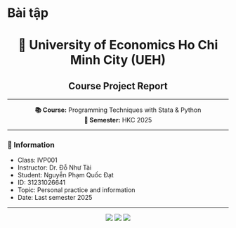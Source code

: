 # Bài tập

<h1 align="center">📘 University of Economics Ho Chi Minh City (UEH)</h1>
<h2 align="center">Course Project Report</h2>

---

<p align="center">
  <b>📚 Course:</b> Programming Techniques with Stata & Python <br/>
  <b>📅 Semester:</b> HKC 2025 <br/>
</p>

---

### 📌 Information

- Class: IVP001  
- Instructor: Dr. Đỗ Như Tài  
- Student: Nguyễn Phạm Quốc Đạt
- ID: 31231026641
- Topic: Personal practice and information
- Date: Last semester 2025

---

<p align="center">
  <img src="https://img.shields.io/badge/Python-3.11-blue?logo=python&logoColor=white&style=for-the-badge"/>
  <img src="https://img.shields.io/badge/Stata-17-4E9A06?style=for-the-badge"/>
  <img src="https://img.shields.io/badge/GitHub-Repo-black?logo=github&style=for-the-badge"/>
</p>
